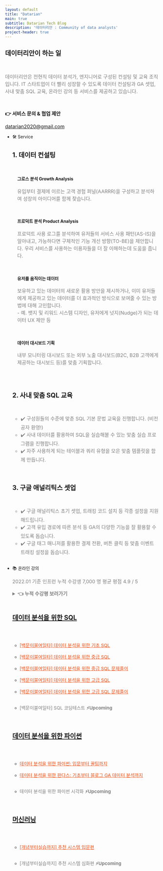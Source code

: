 ```yaml
---
layout: default
title: "Datarian"
main: true
subtitle: Datarian Tech Blog
description: '데이터리안 : Community of data analysts'
project-header: true
---
```

<script src="https://kit.fontawesome.com/05a3b9f603.js" crossorigin="anonymous"></script>

<div class="intro-animation">
<section class="explanation">
<h2>데이터리안이 하는 일</h2>
<a href="https://youtu.be/gwawoVVdZuM"><i class="fab fa-youtube"></i></a>
<a href="https://github.com/datarian-kr"><i class="fab fa-github-alt fa-lg"></i></a>
<a href="https://anchor.fm/datarian"><i class="fas fa-podcast fa-lg"></i></a>
<a href="https://speakerdeck.com/datarian"><i class="fab fa-speaker-deck fa-lg"></i></a>
</section>
</div>
<br>
<p style="color:gray;font-size:16px">데이터리안은 전현직 데이터 분석가, 엔지니어로 구성된 컨설팅 및 교육 조직입니다. IT 스타트업이 더 빨리 성장할 수 있도록 데이터 컨설팅과 GA 셋업, 사내 맞춤 SQL 교육, 온라인 강의 등 서비스를 제공하고 있습니다. 
</p>
<br>
<p style="font-size:16px;"><strong>👉 서비스 문의 & 협업 제안</strong></p>
<a href = "mailto: datarian2020@gmail.com" style="font-size:16px;">datarian2020@gmail.com</a>

<br>
<ul>
<li class="catalogue-item transition bootcamp">
    <div class="bootcamp-box">
        <div class="bootcamp-item">
            <p class="catalogue-type transition">
                🛠 Service
            </p>
            <!-- <a href = "{{ '/bootcamp/sql_basic' | prepend: site.baseurl }}/"> -->
                <!-- <div class="catalogue-info transition"> -->
                <div>
                    <h2 class="bootcamp-title">
                        1. 데이터 컨설팅
                    </h2>
                    <br>
                    <h4 style="margin-left:16px">
                    그로스 분석 Growth Analysis
                    </h4>
                    <p class="catalogue-sub" style="color:gray;font-size:16px;margin-left:16px">
                        유입부터 결제에 이르는 고객 경험 퍼널(AARRR)을 구성하고 분석하여 성장의 아이디어를 함께 찾습니다.
                    </p>
                    <br>
                    <h4 style="margin-left:16px">
                    프로덕트 분석 Product Analysis
                    </h4>
                    <p class="catalogue-sub" style="color:gray;font-size:16px;margin-left:16px">
                        프로덕트 사용 로그를 분석하여 유저들의 서비스 사용 패턴(AS-IS)을 알아내고, 가능하다면 구체적인 기능 개선 방향(TO-BE)을 제안합니다. 우리 서비스를 사용하는 이용자들을 더 잘 이해하는데 도움을 줍니다.
                    </p>
                    <br>
                    <h4 style="margin-left:16px">
                    유저를 움직이는 데이터
                    </h4>
                    <p class="catalogue-sub" style="color:gray;font-size:16px;margin-left:16px">
                        보유하고 있는 데이터의 새로운 활용 방안을 제시하거나, 이미 유저들에게 제공하고 있는 데이터를 더 효과적인 방식으로 보여줄 수 있는 방법에 대해 고민합니다.
                        <br>- 예. 뱃지 및 리워드 시스템 디자인, 유저에게 넛지(Nudge)가 되는 데이터 UX 제안 등
                    </p>
                    <br>
                    <h4 style="margin-left:16px">
                    데이터 대시보드 기획
                    </h4>
                    <p class="catalogue-sub" style="color:gray;font-size:16px;margin-left:16px">
                        내부 모니터링 대시보드 또는 외부 노출 대시보드(B2C, B2B 고객에게 제공하는 대시보드 등)를 맞춤 기획합니다.
                    </p>
                </div>
            <!-- </a> -->
            <!-- <a href = "{{ '/bootcamp/sql_basic' | prepend: site.baseurl }}/"> -->
                <!-- <div class="catalogue-info transition"> -->
                <br>
                <br>
                <div>
                    <h2 class="bootcamp-title">
                        2. 사내 맞춤 SQL 교육
                    </h2>
                    <br>
                    <ul style="color:gray;font-size:16px;">
                        <li>✔️ 구성원들의 수준에 맞춘 SQL 기본 문법 교육을 진행합니다. (비전공자 환영!)</li>
                        <li>✔️ 사내 데이터를 활용하여 SQL을 실습해볼 수 있는 맞춤 실습 프로그램을 진행합니다.</li>
                        <li>✔️ 자주 사용하게 되는 테이블과 쿼리 유형을 모은 맞춤 템플릿을 함께 만듭니다.</li>
                    </ul>
                </div>
            <!-- </a> -->
            <!-- <a href = "{{ '/bootcamp/sql_basic' | prepend: site.baseurl }}/"> -->
                <!-- <div class="catalogue-info transition"> -->
                <br>
                <br>
                <div>
                    <h2 class="bootcamp-title">
                        3. 구글 애널리틱스 셋업
                    </h2>
                    <br>
                    <ul style="color:gray;font-size:16px;">
                        <li>✔️ 구글 애널리틱스 초기 셋업, 트래킹 코드 설치 등 각종 설정을 지원해드립니다.</li>
                        <li>✔️ 고객 유입 경로에 따른 분석 등 GA의 다양한 기능을 잘 활용할 수 있도록 돕습니다.</li>
                        <li>✔️ 구글 태그 매니저를 활용한 결제 전환, 버튼 클릭 등 맞춤 이벤트 트래킹 설정을 돕습니다.</li>
                    </ul>
                </div>
            <!-- </a> -->
            <!-- <div class="member-skill">
                <ul>
                    <li class="skill_name">
                        <a href="{{ '/bootcamp/sql_basic' | prepend: site.baseurl }}/" style="font-size:15px;color:rgb(237, 78, 20)">🌱 [4주완성] 백문이불여일타 SQL 캠프 입문반</a>
                    </li>
                    <li class="skill_name">
                    <a href="{{ '/bootcamp/sql_advanced' | prepend: site.baseurl }}/" style="font-size:15px;color:rgb(237, 78, 20)">🍋 [4주완성] 백문이불여일타 SQL 캠프 심화반</a>
                    </li>
                </ul>
            </div> -->
        </div>
    </div>
</li>

<!--  부트캠프 추가 -->

<br>
<li class="catalogue-item transition bootcamp">
    <div class="bootcamp-box">
        <div class="bootcamp-item">
            <p class="catalogue-type transition">
                📚 온라인 강의
            </p>
            <p class="catalogue-sub" style="color:gray;font-size:16px;">2022.01 기준 인프런 누적 수강생 7,000 명 평균 평점 4.9 / 5</p>     
                    <details>
                        <summary style="color:gray;font-size:16px"><strong>👈 누적 수강평 보러가기</strong></summary>
                        <iframe src="https://www.inflearn.com/users/@datarian/reviews" title="백문이불여일타 강의 수강평" width="100%" height=500></iframe>    
                    </details>
            <a href = "https://forms.gle/1exA21BEqXAfXtvf8" target="_blank">
                <br>
                <div class="catalogue-info transition">
                    <h2 class="bootcamp-title">
                        데이터 분석을 위한 SQL 
                    </h2>
                </div>
                <br>
            </a>
            <br/>
            <div class="member-skill">
                <ul>
                    <li class="skill_name">
                        <a href="https://www.inflearn.com/course/백문이불여일타-데이터-분석-기초-sql?inst=9de5abd9" class="sql-basic-inflearn-button" style="font-size:15px;color:rgb(237, 78, 20)" target="_blank">[백문이불여일타] 데이터 분석을 위한 기초 SQL</a>
                    </li>
                    <br>
                    <li class="skill_name">
                        <a href="https://www.inflearn.com/course/데이터-분석-중급-sql?inst=2fb58a97" class="sql-inter-inflearn-button" style="font-size:15px;color:rgb(237, 78, 20)" target="_blank">[백문이불여일타] 데이터 분석을 위한 중급 SQL</a>
                    </li>
                    <br>
                    <li class="skill_name">
                        <a href="https://www.inflearn.com/course/sql-중급-문제풀이?inst=9927fd23" class="sql-inter-exercise-inflearn-button" style="font-size:15px;color:rgb(237, 78, 20)" target="_blank">[백문이불여일타] 데이터 분석을 위한 중급 SQL 문제풀이</a>
                    </li>
                    <br>
                    <li class="skill_name">
                        <a href="https://www.inflearn.com/course/데이터-분석-고급-sql?inst=13a01dad" class="sql-advanced-inflearn-button" style="font-size:15px;color:rgb(237, 78, 20)" target="_blank">[백문이불여일타] 데이터 분석을 위한 고급 SQL</a>
                    </li>
                    <br>
                    <li class="skill_name">
                        <a href="https://www.inflearn.com/course/sql-고급-문제풀이?inst=c6e400e1" class="sql-advanced-exercise-inflearn-button" style="font-size:15px;color:rgb(237, 78, 20)" target="_blank">[백문이불여일타] 데이터 분석을 위한 고급 SQL 문제풀이</a>
                    </li>
                    <br>
                    <li class="skill_name">
                        <!-- <a href="https://www.inflearn.com/course/데이터-분석-중급-sql?inst=2fb58a97" class="sql-test-inflearn-button" style="font-size:15px;color:rgb(237, 78, 20)" target="_blank">[백문이불여일타] SQL 코딩테스트</a> -->
                        <p style="font-size:15px;color: gray">[백문이불여일타] SQL 코딩테스트 <strong>⚡️Upcoming</strong></p>
                    </li>
                </ul>
            </div>
            <br>
            <a href = "https://forms.gle/1exA21BEqXAfXtvf8" target="_blank">
                <div class="catalogue-info transition">
                    <h2 class="bootcamp-title">
                        데이터 분석을 위한 파이썬 
                    </h2>
                </div>
                <br>
            </a>
            <br/>
            <div class="member-skill">
                <ul>
                    <li class="skill_name">
                        <a href="https://www.inflearn.com/course/데이터-분석-파이썬-기초?inst=e408668d" class="python-inflearn-button" style="font-size:15px;color:rgb(237, 78, 20)" target="_blank">데이터 분석을 위한 파이썬: 입문부터 꿀팁까지</a>
                    </li>
                    <br>
                    <li class="skill_name">
                        <a href="https://www.inflearn.com/course/판다스-공식-문서?inst=990b6e97" class="pandas-inflearn-button" style="font-size:15px;color:rgb(237, 78, 20)" target="_blank">데이터 분석을 위한 판다스: 기초부터 블로그 GA 데이터 분석까지</a>
                    </li>
                    <br>
                    <li class="skill_name">
                        <!-- <a href="https://www.inflearn.com/course/데이터-분석-중급-sql?inst=2fb58a97" class="python-visualization-inflearn-button" style="font-size:15px;color:rgb(237, 78, 20)" target="_blank">데이터 분석을 위한 파이썬 시각화 </a> -->
                        <p style="font-size:15px;color: gray">데이터 분석을 위한 파이썬 시각화 <strong>⚡️Upcoming</strong></p>
                    </li>
                </ul>
            </div>
            <br>
            <a href = "https://www.inflearn.com/course/추천-시스템-입문편?inst=55d7cd42" target="_blank">
                <div class="catalogue-info transition">
                    <h2 class="bootcamp-title">
                        머신러닝 
                    </h2>
                </div>
                <br>
            </a>
            <br/>
            <div class="member-skill">
                <ul>
                    <li class="skill_name">
                        <a href="https://www.inflearn.com/course/추천-시스템-입문편?inst=55d7cd42" class="recommendation-basic-inflearn-button" style="font-size:15px;color:rgb(237, 78, 20)" target="_blank">[개념부터실습까지] 추천 시스템 입문편</a>
                    </li>
                    <br>
                    <li class="skill_name">
                        <!-- <a href="https://www.inflearn.com/course/추천-시스템-입문편?inst=55d7cd42" class="recommendation-advanced-inflearn-button" style="font-size:15px;color:rgb(237, 78, 20)" target="_blank">[개념부터실습까지] 추천 시스템 심화편 (준비중)</a> -->
                        <p style="font-size:15px;color: gray">[개념부터실습까지] 추천 시스템 심화편 <strong>⚡️Upcoming</strong></p>
                    </li>
                </ul>
            </div>
        </div>
    </div>
</li>
</ul>